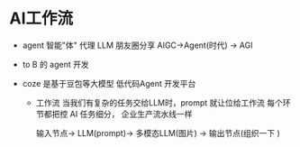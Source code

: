 # AI工作流
  - agent 智能"体"  代理    LLM 
    朋友圈分享
    AIGC->Agent(时代) -> AGI

  - to B 的 agent 开发

  - coze 是基于豆包等大模型 低代码Agent 开发平台
    - 工作流
      当我们有复杂的任务交给LLM时，prompt 就让位给工作流
      每个环节都把控
      AI 任务细分， 企业生产流水线一样

      输入节点-> LLM(prompt)-> 多模态LLM(图片) -> 输出节点(组织一下 )